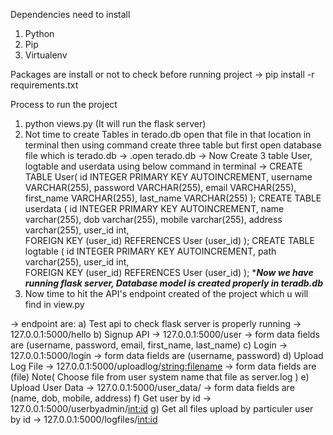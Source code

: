 Dependencies need to install 
1. Python
2. Pip
3. Virtualenv

Packages are install or not to check before running project
-> pip install -r requirements.txt

Process to run the project
1. python views.py (It will run the flask server)
2. Not time to create Tables in terado.db open that file in that location in terminal then using command create 
three table but first open database file which is terado.db
-> .open terado.db
-> Now Create 3 table User, logtable and userdata using below command in terminal
-> CREATE TABLE User(
   	id INTEGER PRIMARY KEY AUTOINCREMENT,
   	username VARCHAR(255),
   	password VARCHAR(255),
	email VARCHAR(255),
	first_name VARCHAR(255),
	last_name VARCHAR(255)
);
CREATE TABLE userdata (
    id   INTEGER PRIMARY KEY AUTOINCREMENT,
    name varchar(255),
    dob varchar(255),
    mobile varchar(255),
    address varchar(255),
    user_id int,	
    FOREIGN KEY (user_id)
       REFERENCES User (user_id) 
);
CREATE TABLE logtable (
    id   INTEGER PRIMARY KEY AUTOINCREMENT,
    path varchar(255),
    user_id int,	
    FOREIGN KEY (user_id)
       REFERENCES User (user_id) 
);
******Now we have running flask server, Database model is created properly in teradb.db*****
3. Now time to hit the API's endpoint created of the project which u will find in view.py 

-> endpoint are:
a) Test api to check flask server is properly running
    -> 127.0.0.1:5000/hello
b) Signup API
  -> 127.0.0.1:5000/user 
  ->  form data fields are (username, password, email, first_name, last_name)
c) Login
  -> 127.0.0.1:5000/login
  ->  form data fields are (username, password)
d) Upload Log File
  -> 127.0.0.1:5000/uploadlog/<string:filename>
  ->  form data fields are (file)
  Note( Choose file from user system name that file as server.log )
e) Upload User Data
  -> 127.0.0.1:5000/user_data/
  ->  form data fields are (name, dob, mobile, address)
f) Get user by id
  -> 127.0.0.1:5000/userbyadmin/<int:id>
g) Get all files upload by particuler user by id
  -> 127.0.0.1:5000/logfiles/<int:id>
